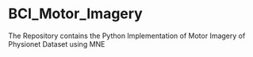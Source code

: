 # BCI_Motor_Imagery
The Repository contains the Python Implementation of Motor Imagery of Physionet Dataset using MNE
